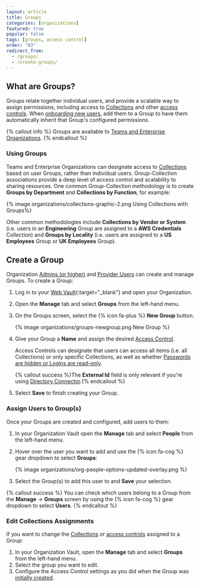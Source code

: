 ```yaml
---
layout: article
title: Groups
categories: [organizations]
featured: true
popular: false
tags: [groups, access control]
order: "03"
redirect_from:
  - /groups/
  - /create-groups/
---
```


## What are Groups?

Groups relate together individual users, and provide a scalable way to assign permissions, including access to [Collections](/about-collections) and other [access controls](/user-types-access-control/#access-control). When [onboarding new users](/managing-users/), add them to a Group to have them automatically inherit that Group's configured permissions.

{% callout info %}
Groups are available to [Teams and Enterprise Organizations](/about-organizations/#types-of-organizations).
{% endcallout %}

### Using Groups

Teams and Enterprise Organizations can designate access to [Collections](/about-collections/) based on user Groups, rather than individual users. Group-Collection associations provide a deep level of access control and scalability to sharing resources. One common Group-Collection methodology is to create **Groups by Department** and **Collections by Function**, for example:

{% image organizations/collections-graphic-2.png Using Collections with Groups%}

Other common methodologies include **Collections by Vendor or System** (i.e. users in an **Engineering** Group are assigned to a **AWS Credentials** Collection) and **Groups by Locality** (i.e. users are assigned to a **US Employees** Group or **UK Employees** Group).

## Create a Group

Organization [Admins (or higher)](/user-types-access-control/#user-types) and [Provider Users](/provider-users/provider-user-types) can create and manage Groups. To create a Group:

1. Log in to your [Web Vault](https://vault.bitwarden.com){:target="\_blank"} and open your Organization.
2. Open the **Manage** tab and select **Groups** from the left-hand menu.
3. On the Groups screen, select the {% icon fa-plus %} **New Group** button.

   {% image organizations/groups-newgroup.png New Group %}
4. Give your Group a **Name** and assign the desired [Access Control](/user-types-access-control/#access-control).

   Access Controls can designate that users can access all items (i.e. all Collections) or only specific Collections, as well as whether [Passwords are hidden or Logins are read-only](/user-types-access-control/#granular-access-control).

   {% callout success %}The **External Id** field is only relevant if you're using [Directory Connector](/directory-sync/).{% endcallout %}
5. Select **Save** to finish creating your Group.

### Assign Users to Group(s)

Once your Groups are created and configured, add users to them:

1. In your Organization Vault open the **Manage** tab and select **People** from the left-hand menu.
2. Hover over the user you want to add and use the {% icon fa-cog %} gear dropdown to select **Groups**:

   {% image organizations/org-people-options-updated-overlay.png %}
3. Select the Group(s) to add this user to and **Save** your selection.

{% callout success %}
You can check which users belong to a Group from the **Manage** &rarr; **Groups** screen by using the {% icon fa-cog %} gear dropdown to select **Users**.
{% endcallout %}

### Edit Collections Assignments

If you want to change the [Collections](/about-collections/) or [access controls](/user-types-access-control/#access-control) assigned to a Group:

1. In your Organization Vault, open the **Manage** tab and select **Groups** from the left-hand menu.
2. Select the group you want to edit.
3. Configure the Access Control settings as you did when the Group was [initially created](#create-a-group).
